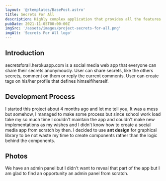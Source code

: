 ```yaml
---
layout: '@/templates/BasePost.astro'
title: Secrets For All
description: Highly complex application that provides all the features of a social media platform. Liking, messaging, commenting, following, etc. You can share your secrets anonymously.
pubDate: 2021-11-05T00:00:00Z
imgSrc: '/assets/images/project-secrets-for-all.png'
imgAlt: 'Secrets For All logo'
---
```


## Introduction

secretsforall.herokuapp.com is a social media web app that everyone can share their secrets anonymously.
User can share secrets, like the others secrets, comment on them or reply the current comments. 
User can create tags on his/her profile that defines himself/herself. 

## Development Process
I started this project about 4 months ago and let me tell you, It was a mess but somehow, I managed to make some process but since school work load take my so much time I couldn't maintain the app and couldn't make new implementations as my wishes and I didn't know how to create a social media app from scratch by then. I decided to use **ant design** for graphical library to be not waste my time to create components rather than the logic behind the components. 

## Photos
We have an admin panel but I didn't want to reveal that part of the app but I am glad to find an opportunity an admin panel from scratch.

<img alt="" src='/assets/images/project/secrets-for-all/login-page.png' />
<img alt="" src='/assets/images/project/secrets-for-all/signup-page.png' />
<img alt="" src='/assets/images/project/secrets-for-all/sharesecret-page.png' />
<img alt="" src='/assets/images/project/secrets-for-all/edit-profile-page.png' />
<img alt="" src='/assets/images/project/secrets-for-all/profile-page.png' />
<img alt="" src='/assets/images/project/secrets-for-all/login-page-mobile.png' />
<img alt="" src='/assets/images/project/secrets-for-all/dashboard-mobile.png' />
<img alt="" src='/assets/images/project/secrets-for-all/signup-page-mobile.png' />
<img alt="" src='/assets/images/project/secrets-for-all/profile-page-mobile.png' />
<img alt="" src='/assets/images/project/secrets-for-all/chat.jpeg' />


